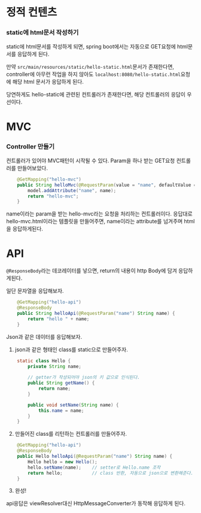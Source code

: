 # 정적 컨텐츠

### static에 html문서 작성하기

static에 html문서를 작성하게 되면, spring boot에서는 자동으로 GET요청에 html문서를 응답하게 된다.

만약 `src/main/resources/static/hello-static.html`문서가 존재한다면, controller에 아무런 작업을 하지 않아도 `localhost:8080/hello-static.html`요청에 해당 html 문서가 응답하게 된다.

당연하게도 hello-static에 관련된 컨트롤러가 존재한다면, 해당 컨트롤러의 응답이 우선이다.



# MVC

### Controller 만들기

컨트롤러가 있어야 MVC패턴이 시작될 수 있다. Param을 하나 받는 GET요청 컨트롤러를 만들어보았다.

```java
    @GetMapping("hello-mvc")
    public String helloMvc(@RequestParam(value = "name", defaultValue = "annonymous") String name, Model model) {
        model.addAttribute("name", name);
        return "hello-mvc";
    }
```

name이라는 param을 받는 hello-mvc라는 요청을 처리하는 컨트롤러이다. 응답대로 hello-mvc.html이라는 템플릿을 만들어주면, name이라는 attribute를 넘겨주며 html을 응답하게된다.



# API

`@ResponseBody`라는 데코레이터를 넣으면, return의 내용이 http Body에 담겨 응답하게된다.

일단 문자열을 응답해보자.

```java
    @GetMapping("hello-api")
    @ResponseBody
    public String helloApi(@RequestParam("name") String name) {
        return "hello " + name;
    }
```

Json과 같은 데이터를 응답해보자.

1. json과 같은 형태인 class를 static으로 만들어주자.

```java
    static class Hello {
        private String name;
	
        // getter가 작성되어야 json의 키 값으로 인식된다.
        public String getName() {	
            return name;
        }

        public void setName(String name) {
            this.name = name;
        }
    }
```

2. 만들어진 class를 리턴하는 컨트롤러를 만들어주자.

```java
    @GetMapping("hello-api")
    @ResponseBody
    public Hello helloApi(@RequestParam("name") String name) {
        Hello hello = new Hello();
        hello.setName(name);	// setter로 Hello.name 조작
        return hello;			// class 반환, 자동으로 json으로 변환해준다.
    }
```

3. 완성!

api응답은 viewResolver대신 HttpMessageConverter가 동작해 응답하게 된다.
